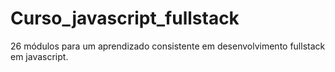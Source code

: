 # Curso_javascript_fullstack
26 módulos para um aprendizado consistente em desenvolvimento fullstack em javascript. 
